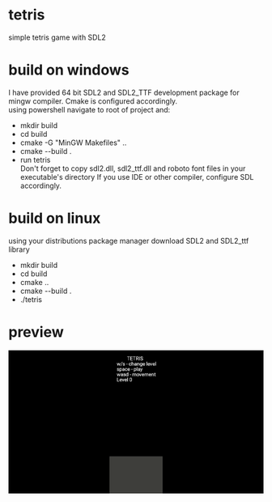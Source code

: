 # tetris
simple tetris game with SDL2

# build on windows
I have provided 64 bit SDL2 and SDL2_TTF development package for mingw compiler.
Cmake is configured accordingly.
<br /> using powershell navigate to root of project and:
- mkdir build 
- cd build
- cmake -G "MinGW Makefiles" ..
- cmake --build .
- run tetris
<br /> Don't forget to copy sdl2.dll, sdl2_ttf.dll and roboto font files in your executable's directory
If you use IDE or other compiler, configure SDL accordingly.

# build on linux
using your distributions package manager download SDL2 and SDL2_ttf library
- mkdir build
- cd build
- cmake ..
- cmake --build .
- ./tetris

# preview
![](game_preview.gif)
